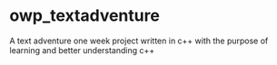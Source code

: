 owp_textadventure
=================

A text adventure one week project written in c++ with the purpose of learning and better understanding c++

